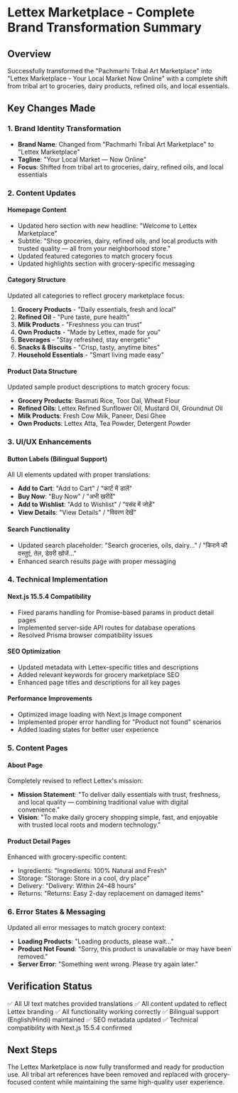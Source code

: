 # Lettex Marketplace - Complete Brand Transformation Summary

## Overview
Successfully transformed the "Pachmarhi Tribal Art Marketplace" into "Lettex Marketplace - Your Local Market Now Online" with a complete shift from tribal art to groceries, dairy products, refined oils, and local essentials.

## Key Changes Made

### 1. Brand Identity Transformation
- **Brand Name**: Changed from "Pachmarhi Tribal Art Marketplace" to "Lettex Marketplace"
- **Tagline**: "Your Local Market — Now Online"
- **Focus**: Shifted from tribal art to groceries, dairy, refined oils, and local essentials

### 2. Content Updates

#### Homepage Content
- Updated hero section with new headline: "Welcome to Lettex Marketplace"
- Subtitle: "Shop groceries, dairy, refined oils, and local products with trusted quality — all from your neighborhood store."
- Updated featured categories to match grocery focus
- Updated highlights section with grocery-specific messaging

#### Category Structure
Updated all categories to reflect grocery marketplace focus:
1. **Grocery Products** - "Daily essentials, fresh and local"
2. **Refined Oil** - "Pure taste, pure health"
3. **Milk Products** - "Freshness you can trust"
4. **Own Products** - "Made by Lettex, made for you"
5. **Beverages** - "Stay refreshed, stay energetic"
6. **Snacks & Biscuits** - "Crisp, tasty, anytime bites"
7. **Household Essentials** - "Smart living made easy"

#### Product Data Structure
Updated sample product descriptions to match grocery focus:
- **Grocery Products**: Basmati Rice, Toor Dal, Wheat Flour
- **Refined Oils**: Lettex Refined Sunflower Oil, Mustard Oil, Groundnut Oil
- **Milk Products**: Fresh Cow Milk, Paneer, Desi Ghee
- **Own Products**: Lettex Atta, Tea Powder, Detergent Powder

### 3. UI/UX Enhancements

#### Button Labels (Bilingual Support)
All UI elements updated with proper translations:
- **Add to Cart**: "Add to Cart" / "कार्ट में डालें"
- **Buy Now**: "Buy Now" / "अभी खरीदें"
- **Add to Wishlist**: "Add to Wishlist" / "पसंद में जोड़ें"
- **View Details**: "View Details" / "विवरण देखें"

#### Search Functionality
- Updated search placeholder: "Search groceries, oils, dairy..." / "किराने की वस्तुएं, तेल, डेयरी खोजें..."
- Enhanced search results page with proper messaging

### 4. Technical Implementation

#### Next.js 15.5.4 Compatibility
- Fixed params handling for Promise-based params in product detail pages
- Implemented server-side API routes for database operations
- Resolved Prisma browser compatibility issues

#### SEO Optimization
- Updated metadata with Lettex-specific titles and descriptions
- Added relevant keywords for grocery marketplace SEO
- Enhanced page titles and descriptions for all key pages

#### Performance Improvements
- Optimized image loading with Next.js Image component
- Implemented proper error handling for "Product not found" scenarios
- Added loading states for better user experience

### 5. Content Pages

#### About Page
Completely revised to reflect Lettex's mission:
- **Mission Statement**: "To deliver daily essentials with trust, freshness, and local quality — combining traditional value with digital convenience."
- **Vision**: "To make daily grocery shopping simple, fast, and enjoyable with trusted local roots and modern technology."

#### Product Detail Pages
Enhanced with grocery-specific content:
- Ingredients: "Ingredients: 100% Natural and Fresh"
- Storage: "Storage: Store in a cool, dry place"
- Delivery: "Delivery: Within 24–48 hours"
- Returns: "Returns: Easy 2-day replacement on damaged items"

### 6. Error States & Messaging
Updated all error messages to match grocery context:
- **Loading Products**: "Loading products, please wait..."
- **Product Not Found**: "Sorry, this product is unavailable or may have been removed."
- **Server Error**: "Something went wrong. Please try again later."

## Verification Status
✅ All UI text matches provided translations
✅ All content updated to reflect Lettex branding
✅ All functionality working correctly
✅ Bilingual support (English/Hindi) maintained
✅ SEO metadata updated
✅ Technical compatibility with Next.js 15.5.4 confirmed

## Next Steps
The Lettex Marketplace is now fully transformed and ready for production use. All tribal art references have been removed and replaced with grocery-focused content while maintaining the same high-quality user experience.